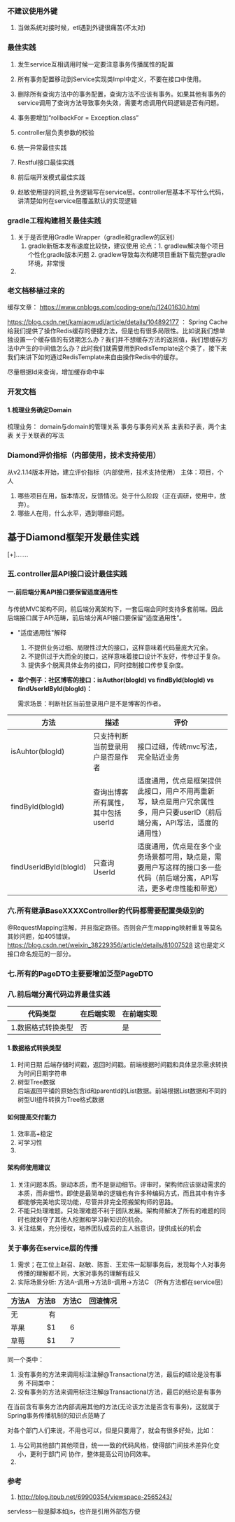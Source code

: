 ### 不建议使用外键
1. 当做系统对接时候，etl遇到外键很痛苦(不太对)

### 最佳实践
1. 发生service互相调用时候一定要注意事务传播属性的配置


1. 所有事务配置移动到Service实现类Impl中定义，不要在接口中使用。
1. 删除所有查询方法中的事务配置，查询方法不应该有事务。如果其他有事务的service调用了查询方法导致事务失效，需要考虑调用代码逻辑是否有问题。
1. 事务要增加“rollbackFor = Exception.class”


1. controller层负责参数的校验


1. 统一异常最佳实践
1. Restful接口最佳实践
1. 前后端开发模式最佳实践

1. 赵敏使用提的问题,业务逻辑写在service层。controller层基本不写什么代码，讲清楚如何在service层覆盖默认的实现逻辑


### gradle工程构建相关最佳实践
1. 关于是否使用Gradle Wrapper（gradle和gradlew的区别）
    1. gradle新版本发布速度比较快，建议使用
    论点：1. gradlew解决每个项目个性化gradle版本问题 2. gradlew导致每次构建项目重新下载完整gradle环境，非常慢
1. 


### 老文档移植过来的
缓存文章：
https://www.cnblogs.com/coding-one/p/12401630.html

https://blog.csdn.net/kamiaowudi/article/details/104892177  ： Spring Cache 给我们提供了操作Redis缓存的便捷方法，但是也有很多局限性。比如说我们想单独设置一个缓存值的有效期怎么办？我们并不想缓存方法的返回值，我们想缓存方法中产生的中间值怎么办？此时我们就需要用到RedisTemplate这个类了，接下来我们来讲下如何通过RedisTemplate来自由操作Redis中的缓存。

尽量根据Id来查询，增加缓存命中率

### 开发文档
#### 1.梳理业务确定Domain
梳理业务： domain与domain的管理关系
事务与事务间关系
主表和子表，两个主表
关于关联表的写法

### Diamond评价指标（内部使用，技术支持使用）
从v2.1.14版本开始，建立评价指标（内部使用，技术支持使用）
主体：项目，个人
1. 哪些项目在用，版本情况，反馈情况。处于什么阶段（正在调研，使用中，放弃）。
1. 哪些人在用，什么水平，遇到哪些问题。


## 基于Diamond框架开发最佳实践
[+].......
### 五.controller层API接口设计最佳实践
#### 一.前后端分离API接口要保留适度通用性
与传统MVC架构不同，前后端分离架构下，一套后端会同时支持多套前端。因此后端接口属于API范畴，前后端分离API接口要保留“适度通用性”。
* "适度通用性"解释
    1. 不提供业务过细、局限性过大的接口，这样意味着代码量庞大冗余。
    1. 不提供过于大而全的接口，这样意味着接口设计不友好，传参过于复杂。
    1. 提供多个脱离具体业务的接口，同时控制接口传参复杂度。
* **举个例子：社区博客的接口：isAuthor(blogId) vs findById(blogId) vs findUserIdById(blogId)：**  

    需求场景：判断社区当前登录用户是不是博客的作者。  

|方法|描述|评价|  
|------|-----|---|
|isAuhtor(blogId)|只支持判断当前登录用户是否是作者|接口过细，传统mvc写法，完全贴近业务|
|findById(blogId)|查询出博客所有属性，其中包括userId|适度通用，优点是框架提供此接口，用户不用再重新写，缺点是用户冗余属性多，用户只要userID（前后端分离，API写法，适度的通用性）|
|findUserIdById(blogId)|只查询UserId|适度通用，优点是在多个业务场景都可用，缺点是，需要用户写这样的接口多一些代码（前后端分离，API写法，更多考虑性能和带宽）|

### 六.所有继承BaseXXXXController的代码都需要配置类级别的
@RequestMapping注解，并且指定路径。否则会产生mapping映射重复等莫名其妙问题，如405错误。https://blog.csdn.net/weixin_38229356/article/details/81007528
这也是定义接口命名规范的一部分。


### 七.所有的PageDTO主要要增加泛型PageDTO<XXXDTO>


### 八.前后端分离代码边界最佳实践
|代码类型|在后端实现|在前端实现|  
|------|-----|---|
|1.数据格式转换类型|否|是|

#### 1.数据格式转换类型
1. 时间日期
后端存储时间戳，返回时间戳。前端根据时间戳和具体显示需求转换为时间日期字符串
1. 树型Tree数据  
后端返回平铺的原始包含id和parentId的List数据。前端根据List数据和不同的树型UI组件转换为Tree格式数据

#### 如何提高交付能力
1. 效率高+稳定
1. 可学习性
1. 

#### 架构师使用建议
1. 关注问题本质。驱动本质，而不是驱动细节。评审时，架构师应该驱动需求的本质，而非细节。即使是最简单的逻辑也有许多种编码方式，而且其中有许多都能够完美地实现功能，尽管并非完全照搬架构师的思路。
1. 不能只处理难题。只处理难题不利于团队发展。架构师解决了所有的难题的同时也就剥夺了其他人挖掘和学习新知识的机会。
1. 关注结果，充分授权，培养团队成员的主人翁意识，提供成长的机会


### 关于事务在service层的传播
1. 需求；在工位上赵召、赵敏、陈哲、王宏伟一起聊事务后，发现每个人对事务传播的理解都不同，大家对事务的理解有歧义
1. 实际场景分析: 方法A-调用->方法B-调用->方法C （所有方法都在service层)

| 方法A        | 方法B    |  方法C  |   回滚情况  |
| --------   | -----:   | :----: | :----: |
| 无        | 有      |       |      |
| 苹果        | $1      |   6    |   |
| 草莓        | $1      |   7    |     |

同一个类中：
1. 没有事务的方法来调用标注注解@Transactional方法，最后的结论是没有事务
不同类中：
1. 没有事务的方法来调用标注注解@Transactional方法，最后的结论是有事务

在当前含有事务方法内部调用其他的方法(无论该方法是否含有事务)，这就属于Spring事务传播机制的知识点范畴了


对各个部门人们来说，不用也可以，但是只要用了，就会有很多好处，比如：
1. 与公司其他部门其他项目，统一一致的代码风格，使得部门间技术差异化变小，更利于部门间
协作，整体提高公司协同效率。
1. 
### 参考
1. http://blog.itpub.net/69900354/viewspace-2565243/

servless一般是脚本如js，也许是引用外部包方便